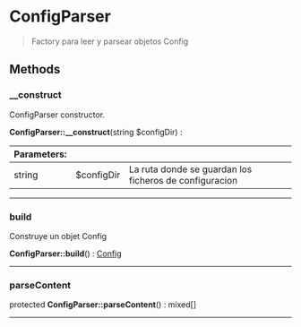 
                                                                                                                                            
    
# ConfigParser


> Factory para leer y parsear objetos Config
>
> 








## Methods

### __construct
ConfigParser constructor.


**ConfigParser::__construct**(string $configDir) : 


|Parameters: | | |
| --- | --- | --- |
|string |$configDir | La ruta donde se guardan los ficheros de configuracion |

---


### build
Construye un objet Config


**ConfigParser::build**() : [Config](../../../../Config.md)



---


### parseContent



protected **ConfigParser::parseContent**() : mixed[]



---


                                                                                                                                                                                                                                                                                                                                                                                                            
    
                                                                                                                                                                                                                                                                             
                